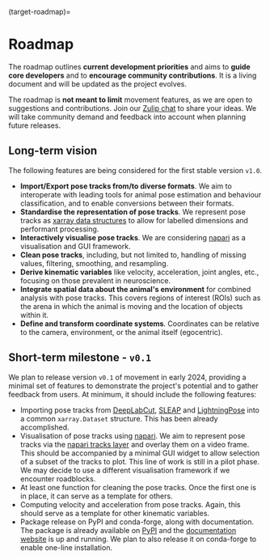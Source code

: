 (target-roadmap)=
# Roadmap

The roadmap outlines **current development priorities** and aims to **guide core developers** and to **encourage community contributions**. It is a living document and will be updated as the project evolves.

The roadmap is **not meant to limit** movement features, as we are open to suggestions and contributions. Join our [Zulip chat](movement-zulip:) to share your ideas. We will take community demand and feedback into account when planning future releases.

## Long-term vision
The following features are being considered for the first stable version `v1.0`.

- __Import/Export pose tracks from/to diverse formats__. We aim to interoperate with leading tools for animal pose estimation and behaviour classification, and to enable conversions between their formats.
- __Standardise the representation of pose tracks__. We represent pose tracks as [xarray data structures](xarray:user-guide/data-structures.html) to allow for labelled dimensions and performant processing.
- __Interactively visualise pose tracks__. We are considering [napari](napari:) as a visualisation and GUI framework.
- __Clean pose tracks__, including, but not limited to, handling of missing values, filtering, smoothing, and resampling.
- __Derive kinematic variables__ like velocity, acceleration, joint angles, etc., focusing on those prevalent in neuroscience.
- __Integrate spatial data about the animal's environment__ for combined analysis with pose tracks. This covers regions of interest (ROIs) such as the arena in which the animal is moving and the location of objects within it.
- __Define and transform coordinate systems__. Coordinates can be relative to the camera, environment, or the animal itself (egocentric).

## Short-term milestone - `v0.1`
We plan to release version `v0.1` of movement in early 2024, providing a minimal set of features to demonstrate the project's potential and to gather feedback from users. At minimum, it should include the following features:

- Importing pose tracks from [DeepLabCut](dlc:), [SLEAP](sleap:) and [LightningPose](lp:) into a common `xarray.Dataset` structure. This has been already accomplished.
- Visualisation of pose tracks using [napari](napari:). We aim to represent pose tracks via the [napari tracks layer](napari:howtos/layers/tracks) and overlay them on a video frame. This should be accompanied by a minimal GUI widget to allow selection of a subset of the tracks to plot. This line of work is still in a pilot phase. We may decide to use a different visualisation framework if we encounter roadblocks.
- At least one function for cleaning the pose tracks. Once the first one is in place, it can serve as a template for others.
- Computing velocity and acceleration from pose tracks. Again, this should serve as a template for other kinematic variables.
- Package release on PyPI and conda-forge, along with documentation. The package is already available on [PyPI](https://pypi.org/project/movement/) and the [documentation website](target-movement) is up and running. We plan to also release it on conda-forge to enable one-line installation.
